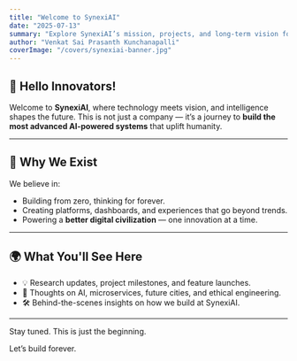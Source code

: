 ```yaml
---
title: "Welcome to SynexiAI"
date: "2025-07-13"
summary: "Explore SynexiAI’s mission, projects, and long-term vision for humanity."
author: "Venkat Sai Prasanth Kunchanapalli"
coverImage: "/covers/synexiai-banner.jpg"
---
```


## 👋 Hello Innovators!

Welcome to **SynexiAI**, where technology meets vision, and intelligence shapes the future. This is not just a company — it’s a journey to **build the most advanced AI-powered systems** that uplift humanity.

---

## 🧠 Why We Exist

We believe in:
- Building from zero, thinking for forever.
- Creating platforms, dashboards, and experiences that go beyond trends.
- Powering a **better digital civilization** — one innovation at a time.

---

## 🌍 What You'll See Here

- 💡 Research updates, project milestones, and feature launches.
- 🚀 Thoughts on AI, microservices, future cities, and ethical engineering.
- 🛠️ Behind-the-scenes insights on how we build at SynexiAI.

---

Stay tuned. This is just the beginning.

Let’s build forever.
